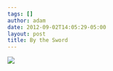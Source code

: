```yaml
---
tags: []
author: adam
date: 2012-09-02T14:05:29-05:00
layout: post
title: By the Sword
---
```


![](/media/m9qnt7lw6G1qga9s2o1_1280.jpg)

